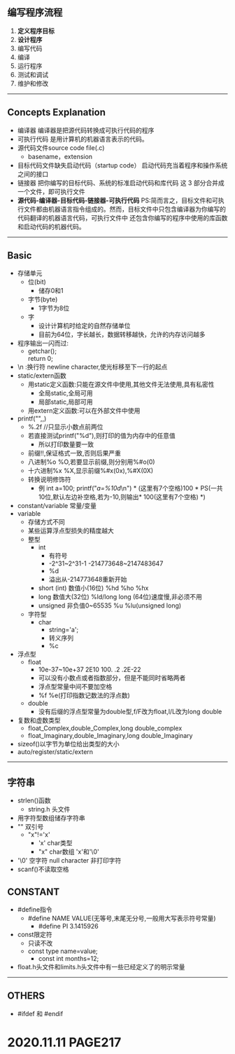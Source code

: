 ## 编写程序流程
1. **定义程序目标**
2. **设计程序**
3. 编写代码
4. 编译
5. 运行程序
6. 测试和调试
7. 维护和修改

---

## Concepts Explanation
* 编译器 编译器是把源代码转换成可执行代码的程序
* 可执行代码 是用计算机的机器语言表示的代码。
* 源代码文件source code file(.c)
  * basename，extension
* 目标代码文件缺失启动代码（startup code）  启动代码充当着程序和操作系统之间的接口
* 链接器 把你编写的目标代码、系统的标准启动代码和库代码 这 3 部分合并成一个文件，即可执行文件
* **源代码-编译器-目标代码-链接器-可执行代码** 
    PS:简而言之，目标文件和可执行文件都由机器语言指令组成的。然而，目标文件中只包含编译器为你编写的代码翻译的机器语言代码，可执行文件中 还包含你编写的程序中使用的库函数和启动代码的机器代码。

---

## Basic 
* 存储单元
  * 位(bit)
    * 储存0和1
  * 字节(byte)
    * 1字节为8位
  * 字
    * 设计计算机时给定的自然存储单位
    * 目前为64位，字长越长，数据转移越快，允许的内存访问越多
* 程序输出一闪而过:
  * getchar();  
    return 0;
* \n :换行符 newline character,使光标移至下一行的起点
* static/extern函数
  * 用static定义函数:只能在源文件中使用,其他文件无法使用,具有私密性
    * 全局static,全局可用
    * 局部static,局部可用
  * 用extern定义函数:可以在外部文件中使用
* printf("",,)
  * %.2f //只显示小数点前两位
  * 若直接测试printf("%d"),则打印的值为内存中的任意值
    * 所以打印数量要一致
  * 前缀!!,保证格式一致,否则后果严重
  * 八进制%o %O,若要显示前缀,则分别用%#o(0)
  * 十六进制%x %X,显示前缀%#x(0x),%#X(0X)
  * 转换说明修饰符
    * 例 int a=100; printf("*a=%10d*\n")  * (这里有7个空格)100 * PS(一共10位,默认左边补空格,若为-10,则输出* 100(这里有7个空格) *)
* constant/variable 常量/变量
* variable
  * 存储方式不同
  * 某些运算浮点型损失的精度越大
  * 整型
    * int
      * 有符号
      * -2^31~2^31-1  -214773648~2147483647
      *  %d
      *  溢出从-214773648重新开始
     * short (int) 数值小(16位) %hd %ho %hx
     * long 数值大(32位) %ld/long long (64位)速度慢,非必须不用
     * unsigned 非负值0~65535 %u %lu(unsigned long)
  * 字符型
    * char
      * string='a';
      * 转义序列
      * %c
 * 浮点型
   * float
     * 10e-37~10e+37  2E10 100. .2 .2E-22
     * 可以没有小数点或者指数部分，但是不能同时省略两者
     * 浮点型常量中间不要加空格
     * %f %e(打印指数记数法的浮点数)
   * double
     * 没有后缀的浮点型常量为double型,f/F改为float,l/L改为long double
 * 复数和虚数类型
   * float_Complex,double_Complex,long double_complex
   * float_Imaginary,double_Imaginary,long double_Imaginary
 * sizeof()以字节为单位给出类型的大小
* auto/register/static/extern

***

## 字符串
* strlen()函数
  * string.h 头文件
* 用字符型数组储存字符串
* "" 双引号
  * "x"!='x'
    * 'x' char类型
    * "x" char数组 'x'和'\0'
* '\0' 空字符 null character 非打印字符
* scanf()不读取空格

## CONSTANT
* #define指令
  * #define NAME VALUE(无等号,末尾无分号,一般用大写表示符号常量)
    * #define PI 3.1415926 
* const限定符
  * 只读不改
  * const type name=value;
    * const int months=12;
* float.h头文件和limits.h头文件中有一些已经定义了的明示常量

___

## OTHERS
* #ifdef 和 #endif


# 2020.11.11 PAGE217